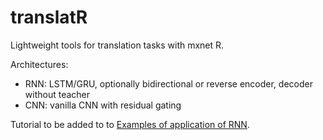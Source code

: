 translatR
================

Lightweight tools for translation tasks with mxnet R.

Architectures:

-   RNN: LSTM/GRU, optionally bidirectional or reverse encoder, decoder without teacher
-   CNN: vanilla CNN with residual gating

Tutorial to be added to to [Examples of application of RNN](https://jeremiedb.github.io/mxnet_R_bucketing/index.html).
